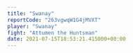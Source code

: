 ```yaml
---
title: "Swanay"
reportCode: "263vgwqW1G4jMVXT"
player: "Swanay"
fight: "Attumen the Huntsman"
date: 2021-07-15T18:53:21.415000+00:00
---
```

